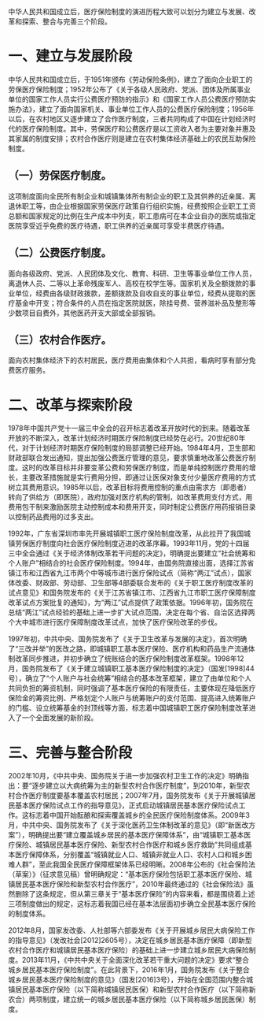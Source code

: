 中华人民共和国成立后，医疗保险制度的演进历程大致可以划分为建立与发展、改革和探索、整合与完善三个阶段。
# 一、建立与发展阶段
中华人民共和国成立后，于1951年颁布《劳动保险条例》，建立了面向企业职工的劳保医疗保险制度；1952年公布了《关于各级人民政府、党派、团体及所属事业单位的国家工作人员实行公费医疗预防的指示》和《国家工作人员公费医疗预防实施办法》，建立了面向国家机关、事业单位工作人员的公费医疗保险制度；1956年以后，在农村地区又逐步建立了合作医疗制度，三者共同构成了中国在计划经济时代的医疗保险制度。其中，劳保医疗和公费医疗是以工资收入者为主要对象并惠及其家属的制度安排；农村合作医疗则是建立在农村集体经济基础上的农民互助保险制度。
## （一）劳保医疗制度。
这项制度面向全民所有制企业和城镇集体所有制企业的职工及其供养的近亲属、离退休职工等，由企业根据国家劳保医疗政策自行组织实施，经费按照企业职工工资总额和国家规定的比例在生产成本中列支，职工患病可在本企业自办的医院或指定医院享受近乎免费的医疗待遇，职工供养的近亲属可享受半费医疗待遇。
## （二）公费医疗制度。
面向各级政府、党派、人民团体及文化、教育、科研、卫生等事业单位工作人员，离退休人员、二等以上革命残废军人、高校在校学生等。国家机关及全额拨款的事业单位，经费由各级财政拨款，差额拨款及自收自支的事业单位，经费从提取的医疗基金中开支；符合条件的人员在指定医院就医，除挂号费、营养滋补品及整形等少数项目自费外，其他医药开支大部或全部报销。
## （三）农村合作医疗。
面向农村集体经济下的农村居民，医疗费用由集体和个人共担，看病时享有部分免费医疗服务。
# 二、改革与探索阶段
1978年中国共产党十一届三中全会的召开标志着改革开放时代的到来。随着改革开放的不断深入，改革计划经济时期医疗保险制度已经势在必行。20世纪80年代，对于计划经济时期医疗保险制度的局部调整已经开始。1984年4月，卫生部和财政部联合发出通知，提出加强公费医疗管理的意见，要求慎重地改革公费医疗制度。这时的改革目标并非要变革公费和劳保医疗制度，而是单纯控制医疗费用的增长，主要改革措施就是实行费用分担，即通过让医保对象支付少量医疗费用的方式树立其费用意识。1985年以后，改革目标将费用控制的重点由需求方（即患者）转向了供给方（即医院），政府加强对医疗机构的管制，如改革费用支付方式，用费用包干制来激励医院主动控制成本和费用开支，同时制定公费医疗用药报销目录以控制药品费用的过多支出。

1992年，广东省深圳市率先开展城镇职工医疗保险制度改革，从此拉开了我国城镇劳保医疗制度向社会医疗保险制度迈进的改革序幕。1993年11月，党的十四届三中全会通过《关于经济体制改革若干问题的决定》，明确提出要建立“社会统筹和个人账户”相结合的社会医疗保险制度。1994年，由国务院直接出面，选择江苏省镇江市和江西省九江市两个中等城市进行医疗保险试点（简称“两江”试点），国家体改委、财政部、劳动部、卫生部等4部委联合发布的《关于职工医疗制度改革的试点意见》和国务院发布的《关于江苏省镇江市、江西省九江市职工医疗保障制度改革试点方案批复的通知》，为“两江”试点提供了政策依据。1996年初，国务院在总结“两江”试点经验的基础上进一步扩大试点范围，决定在每个省、自治区选择两个大中城市进行医疗保障制度改革试点，加快了医疗保险改革的步伐。

1997年初，中共中央、国务院发布了《关于卫生改革与发展的决定》，首次明确了“三改并举”的医改之路，即城镇职工基本医疗保险、医疗机构和药品生产流通体制改革同步推进，并初步确立了统账结合的医疗保险制度改革框架。1998年12月，国务院发布了《关于建立城镇职工基本医疗保险制度的决定》（国发[1998]44号），确立了“个人账户与社会统筹”相结合的基本改革框架，建立了由单位和个人共同负担的筹资机制，同时强调了基本医疗保险的有限责任，主要体现在降低医疗保险金的筹资比例、严格划定个人账户与统筹账户的支付范围、提高进入统筹账户的门槛、设立统筹基金的封顶线等方面，标志着中国城镇职工医疗保险制度改革进入了一个全面发展的新阶段。
# 三、完善与整合阶段
2002年10月，《中共中央、国务院关于进一步加强农村卫生工作的决定》明确指出：要“逐步建立以大病统筹为主的新型农村合作医疗制度”，到2010年，新型农村合作医疗制度要基本覆盖农村居民；2007年7月，国务院发布《关于开展城镇居民基本医疗保险试点工作的指导意见》，正式启动城镇居民基本医疗保险试点工作。这标志着中国开始酝酿和探索覆盖城乡的全民医疗保险制度体系。2009年3月，中共中央、国务院发布了《关于深化医药卫生体制改革的意见》（即“新医改方案”），明确提出要“建立覆盖城乡居民的基本医疗保障体系”，由“城镇职工基本医疗保险、城镇居民基本医疗保险、新型农村合作医疗和城乡医疗救助”共同组成基本医疗保障体系，分别覆盖“城镇就业人口、城镇非就业人口、农村人口和城乡困难人群”，至此我国全民医疗保障框架体系已经明晰。2008年公布的《社会保险法（草案）》（征求意见稿）曾明确规定：“基本医疗保险包括职工基本医疗保险、城镇居民基本医疗保险和新型农村合作医疗”，2010年最终通过的《社会保险法》虽然删除了这条规定，但从第三章关于“基本医疗保险”的内容来看，都是围绕着上述三项制度做出的规定，这标志着我国已经在基本法层面初步确立全民基本医疗保险的制度体系。

2012年8月，国家发改委、人社部等六部委发布《关于开展城乡居民大病保险工作的指导意见》（发改社会[2012]2605号），决定在城乡居民基本医疗保障（即新型农村合作医疗和城镇居民基本医疗保险）的基础上进一步建立城乡居民大病保险制度。2013年11月，《中共中央关于全面深化改革若干重大问题的决定》要求“整合城乡居民基本医疗保险制度”。在此背景下，2016年1月，国务院发布《关于整合城乡居民基本医疗保险制度的意见》（国发[2016]3号），开始在全国范围内整合城镇居民基本医疗保险（以下简称城镇居民医保）和新型农村合作医疗（以下简称新农合）两项制度，建立统一的城乡居民基本医疗保险（以下简称城乡居民医保）制度。